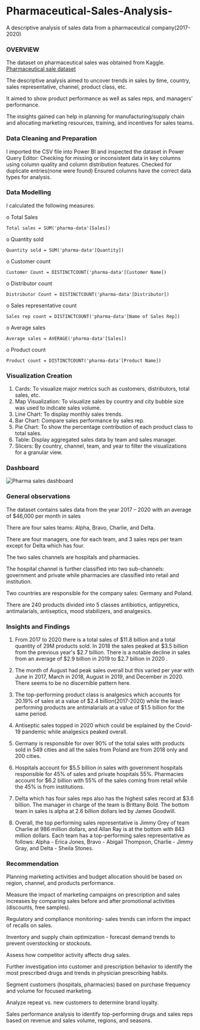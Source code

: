 # Pharmaceutical-Sales-Analysis-
A descriptive analysis of sales data from a pharmaceutical company(2017-2020)

### OVERVIEW
The dataset on pharmaceutical sales was obtained from Kaggle.
[Pharmaceutical sale dataset](https://www.kaggle.com/datasets/krishangupta33/pharmaceutical-company-wholesale-retail-data)

The descriptive analysis aimed to uncover trends in sales by time, country, sales representative, channel, product class, etc.

It aimed to show product performance as well as sales reps, and managers' performance.

The insights gained can help in planning for manufacturing/supply chain and allocating marketing resources, training, and incentives for sales teams.

### Data Cleaning and Preparation

I imported the CSV file into Power BI and inspected the dataset in Power Query Editor:
Checking for missing or inconsistent data in key columns using column quality and column distribution features.
Checked for duplicate entries(none were found)
Ensured columns have the correct data types for analysis. 

### Data Modelling

I calculated the following measures:

o	Total Sales

````Total sales = SUM('pharma-data'[Sales])  ````

o	Quantity sold

````Quantity sold = SUM('pharma-data'[Quantity]) ````

o	Customer count

```` Customer Count = DISTINCTCOUNT('pharma-data'[Customer Name]) ````

o	Distributor count

```` Distributor Count = DISTINCTCOUNT('pharma-data'[Distributor]) ````

o	Sales representative count

````Sales rep count = DISTINCTCOUNT('pharma-data'[Name of Sales Rep]) ````

o	Average sales

``` Average sales = AVERAGE('pharma-data'[Sales]) ```

o	Product count

````Product count = DISTINCTCOUNT('pharma-data'[Product Name]) ````

### Visualization Creation
1.	Cards: 
To visualize major metrics such as customers, distributors, total sales, etc.
2.	Map Visualization: 
To visualize sales by country and city bubble size was used to indicate sales volume.
3.	Line Chart: 
To display monthly sales trends.
4.	Bar Chart: 
Compare sales performance by sales rep.
5.	Pie Chart: 
To show the percentage contribution of each product class to total sales.
6.	Table: 
Display aggregated sales data by team and sales manager.
7.	Slicers: 
By country, channel, team, and year to filter the visualizations for a granular view.

### Dashboard

![Pharma sales dashboard](https://github.com/user-attachments/assets/292d6582-0778-4b2f-93fb-b7ccaf8b4ebc)

### General observations

The dataset contains sales data from the year 2017 – 2020 with an average of $46,000 per month in sales

There are four sales teams: Alpha, Bravo, Charlie, and Delta.

There are four managers, one for each team, and 3 sales reps per team except for Delta which has four.

The two sales channels are hospitals and pharmacies.

The hospital channel is further classified into two sub-channels: government and private while pharmacies are classified into retail and institution.

Two countries are responsible for the company sales: Germany and Poland.

There are 240 products divided into 5 classes antibiotics, antipyretics, antimalarials, antiseptics, mood stabilizers, and analgesics.

### Insights and Findings

1. From 2017 to 2020 there is a total sales of $11.8 billion and a total quantity of 29M products sold.
In 2018 the sales peaked at $3.5 billion from the previous year's $2.7 billion.
There is a notable decline in sales from an average of $2.9 billion in 2019 to $2.7 billion in 2020 .

2. The month of August had peak sales overall but this varied per year with June in 2017, March in 2018, August in 2019, and December in 2020.
There seems to be no discernible pattern here.

3. The top-performing product class is analgesics which accounts for 20.19% of sales at a value of $2.4 billion(2017-2020)
while the least-performing products are antimalarials at a value of $1.5 billion for the same period.

4. Antiseptic sales topped in 2020 which could be explained by the Covid-19 pandemic while analgesics peaked overall.

5. Germany is responsible for over 90% of the total sales with products sold in 549 cities and all the sales from Poland are from 2018 only and 200 cities.

6. Hospitals account for $5.5 billion in sales with government hospitals responsible for 45% of sales and private hospitals 55%.
Pharmacies account for $6.2 billion with 55% of the sales coming from retail while the 45% is from institutions.

8. Delta which has four sales reps also has the highest sales record at $3.6 billion.
The manager in charge of the team is Brittany Bold. The bottom team in sales is alpha at 2.6 billion dollars led by James Goodwill.

9. Overall, the top performing sales representative is Jimmy Grey of team Charlie at 986 million dollars, and Allan Ray is at the bottom with 843 million dollars.
Each team has a top-performing sales representative as follows: Alpha - Erica Jones, Bravo - Abigail Thompson, Charlie - Jimmy Gray, and Delta - Sheila Stones.

### Recommendation

Planning marketing activities and budget allocation should be based on region, channel, and products performance.

Measure the impact of marketing campaigns on prescription and sales increases by comparing sales before and after promotional activities (discounts, free samples).

Regulatory and compliance monitoring- sales trends can inform the impact of recalls on sales.

Inventory and supply chain optimization - forecast demand trends to prevent overstocking or stockouts.

Assess how competitor activity affects drug sales.

Further investigation into customer and prescription behavior to identify the most prescribed drugs and trends in physician prescribing habits.

Segment customers (hospitals, pharmacies) based on purchase frequency and volume for focused marketing.

Analyze repeat vs. new customers to determine brand loyalty.

Sales performance analysis to identify top-performing drugs and sales reps based on revenue and sales volume, regions, and seasons.




